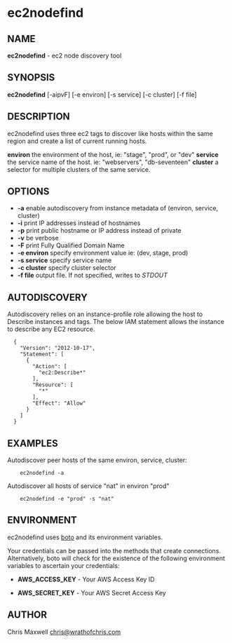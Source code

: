 # ec2nodefind

## NAME
**ec2nodefind** - ec2 node discovery tool

## SYNOPSIS
**ec2nodefind** [-aipvF] [-e environ] [-s service] [-c cluster] [-f file]

## DESCRIPTION
ec2nodefind uses three ec2 tags to discover like hosts within the same region and create
a list of current running hosts.

**environ** the environment of the host, ie: "stage", "prod", or "dev"
**service** the service name of the host.  ie: "webservers", "db-seventeen"
**cluster** a selector for multiple clusters of the same service.

## OPTIONS
* **-a** enable autodiscovery from instance metadata of (environ, service, cluster)
* **-i** print IP addresses instead of hostnames
* **-p** print public hostname or IP address instead of private
* **-v** be verbose
* **-F** print Fully Qualified Domain Name
* **-e environ** specify environment value ie: (dev, stage, prod)
* **-s service** specify service name
* **-c cluster** specify cluster selector
* **-f file** output file.  If not specified, writes to _STDOUT_

## AUTODISCOVERY
Autodiscovery relies on an instance-profile role allowing the host to Describe
instances and tags.  The below IAM statement allows the instance to describe
any EC2 resource.

```
  {
    "Version": "2012-10-17",
    "Statement": [
      {
        "Action": [
          "ec2:Describe*"
        ],
        "Resource": [
          "*"
        ],
        "Effect": "Allow"
      }
    ]
  }
```

## EXAMPLES

Autodiscover peer hosts of the same environ, service, cluster:

```
    ec2nodefind -a
```

Autodiscover all hosts of service "nat" in environ "prod"

```
    ec2nodefind -e "prod" -s "nat"
```

## ENVIRONMENT
ec2nodefind uses [boto](https://github.com/boto/boto) and its environment variables.

Your credentials can be passed into the methods that create connections.
Alternatively, boto will check for the existence of the following environment
variables to ascertain your credentials:

* **AWS_ACCESS_KEY** - Your AWS Access Key ID

* **AWS_SECRET_KEY** - Your AWS Secret Access Key

## AUTHOR
Chris Maxwell <chris@wrathofchris.com>
